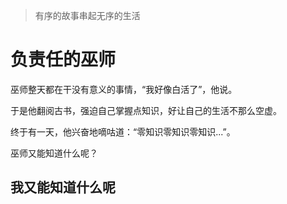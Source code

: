 > 有序的故事串起无序的生活

# 负责任的巫师

巫师整天都在干没有意义的事情，“我好像白活了”，他说。

于是他翻阅古书，强迫自己掌握点知识，好让自己的生活不那么空虚。

终于有一天，他兴奋地嘀咕道：“零知识零知识零知识...”。

巫师又能知道什么呢？

## 我又能知道什么呢


